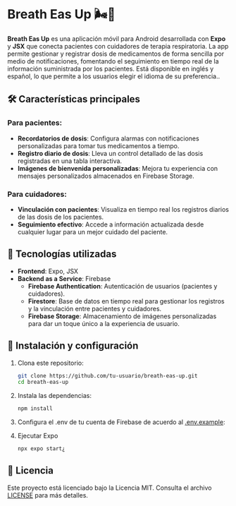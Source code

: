 # Breath Eas Up 🌬️📱  

**Breath Eas Up** es una aplicación móvil para Android desarrollada con **Expo** y **JSX**  que conecta pacientes con cuidadores de terapia respiratoria. La app permite gestionar y registrar dosis de medicamentos de forma sencilla por medio de notificaciones, fomentando el seguimiento en tiempo real de la información suministrada por los pacientes. Está disponible en inglés y español, lo que permite a los usuarios elegir el idioma de su preferencia..  

## 🛠️ Características principales  

### Para pacientes:  
- **Recordatorios de dosis**: Configura alarmas con notificaciones personalizadas para tomar tus medicamentos a tiempo.  
- **Registro diario de dosis**: Lleva un control detallado de las dosis registradas en una tabla interactiva.  
- **Imágenes de bienvenida personalizadas**: Mejora tu experiencia con mensajes personalizados almacenados en Firebase Storage.  

### Para cuidadores:  
- **Vinculación con pacientes**: Visualiza en tiempo real los registros diarios de las dosis de los pacientes.  
- **Seguimiento efectivo**: Accede a información actualizada desde cualquier lugar para un mejor cuidado del paciente.  

## 🔧 Tecnologías utilizadas  

- **Frontend**: Expo, JSX  
- **Backend as a Service**: Firebase  
  - **Firebase Authentication**: Autenticación de usuarios (pacientes y cuidadores).  
  - **Firestore**: Base de datos en tiempo real para gestionar los registros y la vinculación entre pacientes y cuidadores.  
  - **Firebase Storage**: Almacenamiento de imágenes personalizadas para dar un toque único a la experiencia de usuario.  

## 🚀 Instalación y configuración  

1. Clona este repositorio:  
   ```bash
   git clone https://github.com/tu-usuario/breath-eas-up.git
   cd breath-eas-up

2. Instala las dependencias:
   ```bash
   npm install

3. Configura el .env de tu cuenta de Firebase de acuerdo al [.env.example](./.env.example):

5. Ejecutar Expo
   ```bash
   npx expo start¿

## 📄 Licencia  

Este proyecto está licenciado bajo la Licencia MIT. Consulta el archivo [LICENSE](./LICENSE.md) para más detalles.  



   
